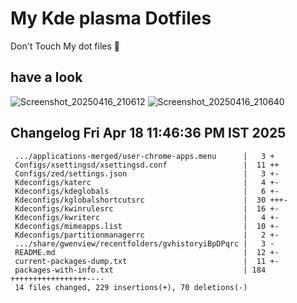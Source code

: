 # My Kde plasma Dotfiles
  Don't Touch My dot files 🙂
 
## have a look
![Screenshot_20250416_210612](https://github.com/user-attachments/assets/650244d5-776e-4b31-96fb-10811a3cfa27)
![Screenshot_20250416_210640](https://github.com/user-attachments/assets/07fac3d3-7ce1-4f10-ad4c-1ffa33ed7e84)
 
## Changelog Fri Apr 18 11:46:36 PM IST 2025
```
 .../applications-merged/user-chrome-apps.menu      |   3 +
 Configs/xsettingsd/xsettingsd.conf                 |  11 ++
 Configs/zed/settings.json                          |   3 +-
 Kdeconfigs/katerc                                  |   4 +-
 Kdeconfigs/kdeglobals                              |   6 +-
 Kdeconfigs/kglobalshortcutsrc                      |  30 +++-
 Kdeconfigs/kwinrulesrc                             |  16 +-
 Kdeconfigs/kwriterc                                |   4 +-
 Kdeconfigs/mimeapps.list                           |  10 +-
 Kdeconfigs/partitionmanagerrc                      |   2 +-
 .../share/gwenview/recentfolders/gvhistoryiBpDPqrc |   3 -
 README.md                                          |  12 +-
 current-packages-dump.txt                          |  11 +-
 packages-with-info.txt                             | 184 +++++++++++++++++----
 14 files changed, 229 insertions(+), 70 deletions(-)
```
 
